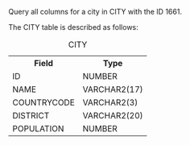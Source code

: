 Query all columns for a city in CITY with the ID 1661.

The CITY table is described as follows:
<table>
  <caption>CITY</caption>
  <tr>
    <th>Field</th>
    <th>Type</th>
  </tr>
  <tr>
    <td>ID</td>
    <td>NUMBER</td>
  </tr>
  <tr>
    <td>NAME</td>
    <td>VARCHAR2(17)</td>
  </tr>
  <tr>
    <td>COUNTRYCODE</td>
    <td>VARCHAR2(3)</td>
  </tr>
  <tr>
    <td>DISTRICT</td>
    <td>VARCHAR2(20)</td>
  </tr>
  <tr>
    <td>POPULATION</td>
    <td>NUMBER</td>
  </tr>
</table>